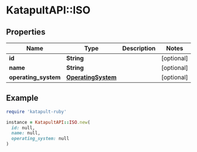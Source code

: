# KatapultAPI::ISO

## Properties

| Name | Type | Description | Notes |
| ---- | ---- | ----------- | ----- |
| **id** | **String** |  | [optional] |
| **name** | **String** |  | [optional] |
| **operating_system** | [**OperatingSystem**](OperatingSystem.md) |  | [optional] |

## Example

```ruby
require 'katapult-ruby'

instance = KatapultAPI::ISO.new(
  id: null,
  name: null,
  operating_system: null
)
```

